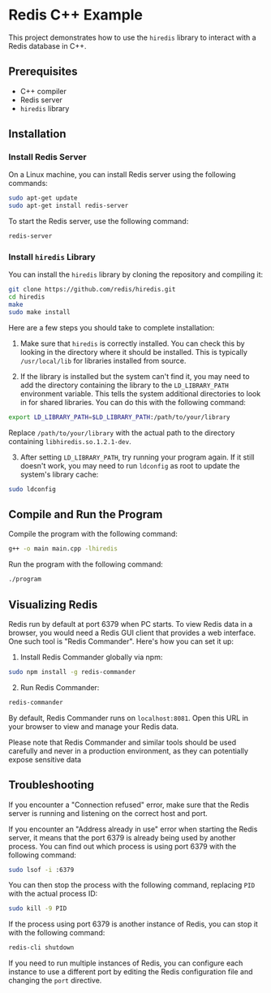 # Redis C++ Example

This project demonstrates how to use the `hiredis` library to interact with a Redis database in C++.

## Prerequisites

- C++ compiler
- Redis server
- `hiredis` library

## Installation

### Install Redis Server

On a Linux machine, you can install Redis server using the following commands:

```sh
sudo apt-get update
sudo apt-get install redis-server
```

To start the Redis server, use the following command:

```sh
redis-server
```

### Install `hiredis` Library

You can install the `hiredis` library by cloning the repository and compiling it:

```sh
git clone https://github.com/redis/hiredis.git
cd hiredis
make
sudo make install
```

Here are a few steps you should take to complete installation:

1. Make sure that `hiredis` is correctly installed. You can check this by looking in the directory where it should be installed. This is typically `/usr/local/lib` for libraries installed from source.

2. If the library is installed but the system can't find it, you may need to add the directory containing the library to the `LD_LIBRARY_PATH` environment variable. This tells the system additional directories to look in for shared libraries. You can do this with the following command:

```sh
export LD_LIBRARY_PATH=$LD_LIBRARY_PATH:/path/to/your/library
```

Replace `/path/to/your/library` with the actual path to the directory containing `libhiredis.so.1.2.1-dev`.

3. After setting `LD_LIBRARY_PATH`, try running your program again. If it still doesn't work, you may need to run `ldconfig` as root to update the system's library cache:

```sh
sudo ldconfig
```

## Compile and Run the Program

Compile the program with the following command:

```sh
g++ -o main main.cpp -lhiredis
```

Run the program with the following command:

```sh
./program
```

## Visualizing Redis

Redis run by default at port 6379 when PC starts. To view Redis data in a browser, you would need a Redis GUI client that provides a web interface. One such tool is "Redis Commander". Here's how you can set it up:

1. Install Redis Commander globally via npm:

```bash
sudo npm install -g redis-commander
```

2. Run Redis Commander:

```bash
redis-commander
```

By default, Redis Commander runs on `localhost:8081`. Open this URL in your browser to view and manage your Redis data.

Please note that Redis Commander and similar tools should be used carefully and never in a production environment, as they can potentially expose sensitive data

## Troubleshooting

If you encounter a "Connection refused" error, make sure that the Redis server is running and listening on the correct host and port.

If you encounter an "Address already in use" error when starting the Redis server, it means that the port 6379 is already being used by another process. You can find out which process is using port 6379 with the following command:

```sh
sudo lsof -i :6379
```

You can then stop the process with the following command, replacing `PID` with the actual process ID:

```sh
sudo kill -9 PID
```

If the process using port 6379 is another instance of Redis, you can stop it with the following command:

```sh
redis-cli shutdown
```

If you need to run multiple instances of Redis, you can configure each instance to use a different port by editing the Redis configuration file and changing the `port` directive.
